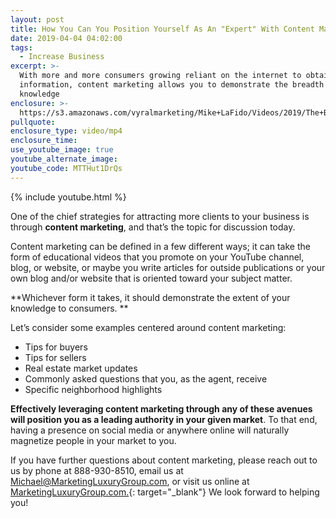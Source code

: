```yaml
---
layout: post
title: How You Can You Position Yourself As An "Expert" With Content Marketing
date: 2019-04-04 04:02:00
tags:
  - Increase Business
excerpt: >-
  With more and more consumers growing reliant on the internet to obtain their
  information, content marketing allows you to demonstrate the breadth of your
  knowledge
enclosure: >-
  https://s3.amazonaws.com/vyralmarketing/Mike+LaFido/Videos/2019/The+Benefits+Of+Content+Marketing+_+Luxury+Listing+Specialist.mp4
pullquote:
enclosure_type: video/mp4
enclosure_time:
use_youtube_image: true
youtube_alternate_image:
youtube_code: MTTHut1DrQs
---
```


{% include youtube.html %}

One of the chief strategies for attracting more clients to your business is through **content marketing**, and that’s the topic for discussion today. 

Content marketing can be defined in a few different ways; it can take the form of educational videos that you promote on your YouTube channel, blog, or website, or maybe you write articles for outside publications or your own blog and/or website that is oriented toward your subject matter.  

**Whichever form it takes, it should demonstrate the extent of your knowledge to consumers. **

Let’s consider some examples centered around content marketing: 

* Tips for buyers 
* Tips for sellers 
* Real estate market updates 
* Commonly asked questions that you, as the agent, receive
* Specific neighborhood highlights 

**Effectively leveraging content marketing through any of these avenues will position you as a leading authority in your given market**. To that end, having a presence on social media or anywhere online will naturally magnetize people in your market to you.  

If you have further questions about content marketing, please reach out to us by phone at 888-930-8510, email us at [Michael@MarketingLuxuryGroup.com](mailto:Michael@MarketingLuxuryGroup.com), or visit us online at [MarketingLuxuryGroup.com.](http://marketingluxurygroup.com/){: target="_blank"} We look forward to helping you! <br>